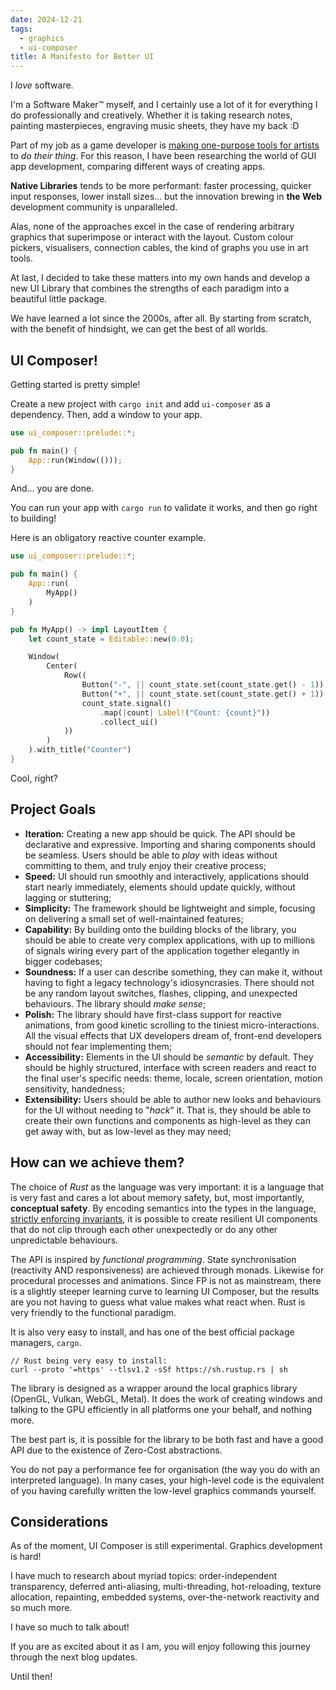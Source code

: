 ```yaml
---
date: 2024-12-21
tags:
  - graphics
  - ui-composer
title: A Manifesto for Better UI
---
```

I _love_ software.

I'm a Software Maker™ myself, and I certainly use a lot of it for everything I do professionally and creatively. Whether it is taking research notes, painting masterpieces, engraving music sheets, they have my back :D

Part of my job as a game developer is [making one-purpose tools for artists](https://mrpedrobraga.itch.io/modot-distortionator) to _do their thing_. For this reason, I have been researching the world of GUI app development, comparing different ways of creating apps.

**Native Libraries** tends to be more performant: faster processing, quicker input responses, lower install sizes... but the innovation brewing in **the Web** development community is unparalleled.

Alas, none of the approaches excel in the case of rendering arbitrary graphics that superimpose or interact with the layout. Custom colour pickers, visualisers, connection cables, the kind of graphs you use in art tools.

At last, I decided to take these matters into my own hands and develop a new UI Library that combines the strengths of each paradigm into a beautiful little package.

We have learned a lot since the 2000s, after all. By starting from scratch, with the benefit of hindsight, we can get the best of all worlds.

## UI Composer!
Getting started is pretty simple!

Create a new project with `cargo init` and add `ui-composer` as a dependency. Then, add a window to your app.

```rust
use ui_composer::prelude::*;

pub fn main() {
    App::run(Window(()));
}
```

And... you are done.

You can run your app with `cargo run` to validate it works, and then go right to building!

Here is an obligatory reactive counter example.

```rust
use ui_composer::prelude::*;

pub fn main() {
	App::run(
		MyApp()
	)
}

pub fn MyApp() -> impl LayoutItem {
	let count_state = Editable::new(0.0);

	Window(
		Center(
			Row((
				Button("-", || count_state.set(count_state.get() - 1)),
				Button("+", || count_state.set(count_state.get() + 1)),
				count_state.signal()
					.map(|count| Label!("Count: {count}"))
					.collect_ui()
			))
		)
	).with_title("Counter")
}
```

Cool, right?
## Project Goals
- **Iteration:** Creating a new app should be quick. The API should be declarative and expressive. Importing and sharing components should be seamless. Users should be able to _play_ with ideas without committing to them, and truly enjoy their creative process;
- **Speed:** UI should run smoothly and interactively, applications should start nearly immediately, elements should update quickly, without lagging or stuttering;
- **Simplicity:** The framework should be lightweight and simple, focusing on delivering a small set of well-maintained features;
- **Capability:** By building onto the building blocks of the library, you should be able to create very complex applications, with up to millions of signals wiring every part of the application together elegantly in bigger codebases;
- **Soundness:** If a user can describe something, they can make it, without having to fight a legacy technology's idiosyncrasies. There should not be any random layout switches, flashes, clipping, and unexpected behaviours. The library should _make sense_;
- **Polish:**  The library should have first-class support for reactive animations, from good kinetic scrolling to the tiniest micro-interactions. All the visual effects that UX developers dream of, front-end developers should not fear implementing them;
- **Accessibility:** Elements in the UI should be _semantic_ by default. They should be highly structured, interface with screen readers and react to the final user's specific needs: theme, locale, screen orientation, motion sensitivity, handedness;
- **Extensibility:** Users should be able to author new looks and behaviours for the UI without needing to "_hack_" it. That is, they should be able to create their own functions and components as high-level as they can get away with, but as low-level as they may need;
## How can we achieve them?
The choice of *Rust* as the language was very important: it is a language that is very fast and cares a lot about memory safety, but, most importantly, **conceptual safety**. By encoding semantics into the types in the language, [strictly enforcing invariants](https://www.youtube.com/watch?v=z-0-bbc80JM), it is possible to create resilient UI components that do not clip through each other unexpectedly or do any other unpredictable behaviours.

The API is inspired by *functional programming*. State synchronisation (reactivity AND responsiveness) are achieved through monads. Likewise for procedural processes and animations. Since FP is not as mainstream, there is a slightly steeper learning curve to learning UI Composer, but the results are you not having to guess what value makes what react when. Rust is very friendly to the functional paradigm.

It is also very easy to install, and has one of the best official package managers, `cargo`.

```
// Rust being very easy to install:
curl --proto '=https' --tlsv1.2 -sSf https://sh.rustup.rs | sh
```

The library is designed as a wrapper around the local graphics library (OpenGL, Vulkan, WebGL, Metal). It does the work of creating windows and talking to the GPU efficiently in all platforms one your behalf, and nothing more.

The best part is, it is possible for the library to be both fast and have a good API due to the existence of Zero-Cost abstractions.

You do not pay a performance fee for organisation (the way you do with an interpreted language). In many cases, your high-level code is the equivalent of you having carefully written the low-level graphics commands yourself.
## Considerations
As of the moment, UI Composer is still experimental. Graphics development is hard!

I have much to research about myriad topics: order-independent transparency, deferred anti-aliasing, multi-threading, hot-reloading, texture allocation, repainting, embedded systems, over-the-network reactivity and so much more.

I have so much to talk about!

If you are as excited about it as I am, you will enjoy following this journey through the next blog updates.

Until then!